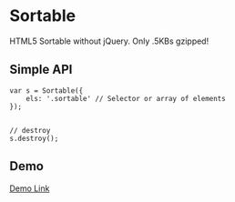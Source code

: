 Sortable
========

HTML5 Sortable without jQuery. Only .5KBs gzipped!


## Simple API

```
var s = Sortable({
	els: '.sortable' // Selector or array of elements
});


// destroy
s.destroy();
```

## Demo
[Demo Link](http://taylorhakes.github.io/sortable)




